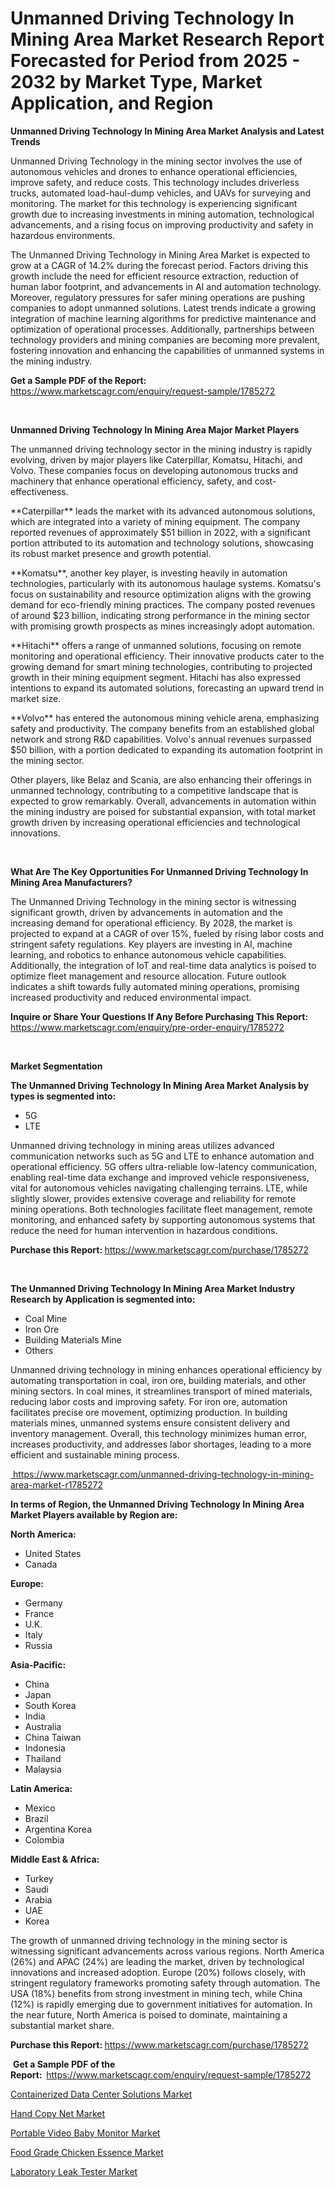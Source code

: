 <p><h1>Unmanned Driving Technology In Mining Area Market Research Report Forecasted for Period from 2025 -  2032 by Market Type, Market Application, and Region</h1></p><p><strong>Unmanned Driving Technology In Mining Area Market Analysis and Latest Trends</strong></p>
<p><p>Unmanned Driving Technology in the mining sector involves the use of autonomous vehicles and drones to enhance operational efficiencies, improve safety, and reduce costs. This technology includes driverless trucks, automated load-haul-dump vehicles, and UAVs for surveying and monitoring. The market for this technology is experiencing significant growth due to increasing investments in mining automation, technological advancements, and a rising focus on improving productivity and safety in hazardous environments.</p><p>The Unmanned Driving Technology in Mining Area Market is expected to grow at a CAGR of 14.2% during the forecast period. Factors driving this growth include the need for efficient resource extraction, reduction of human labor footprint, and advancements in AI and automation technology. Moreover, regulatory pressures for safer mining operations are pushing companies to adopt unmanned solutions. Latest trends indicate a growing integration of machine learning algorithms for predictive maintenance and optimization of operational processes. Additionally, partnerships between technology providers and mining companies are becoming more prevalent, fostering innovation and enhancing the capabilities of unmanned systems in the mining industry.</p></p>
<p><strong>Get a Sample PDF of the Report:&nbsp;</strong> <a href="https://www.marketscagr.com/enquiry/request-sample/1785272?utm_campaign=1869&utm_medium=2&utm_source=Github&utm_content=ia&utm_term=25032025&utm_id=unmanned-driving-technology-in-mining-area">https://www.marketscagr.com/enquiry/request-sample/1785272</a></p>
<p>&nbsp;</p>
<p><strong>Unmanned Driving Technology In Mining Area Major Market Players</strong></p>
<p><p>The unmanned driving technology sector in the mining industry is rapidly evolving, driven by major players like Caterpillar, Komatsu, Hitachi, and Volvo. These companies focus on developing autonomous trucks and machinery that enhance operational efficiency, safety, and cost-effectiveness.</p><p>**Caterpillar** leads the market with its advanced autonomous solutions, which are integrated into a variety of mining equipment. The company reported revenues of approximately $51 billion in 2022, with a significant portion attributed to its automation and technology solutions, showcasing its robust market presence and growth potential.</p><p>**Komatsu**, another key player, is investing heavily in automation technologies, particularly with its autonomous haulage systems. Komatsu's focus on sustainability and resource optimization aligns with the growing demand for eco-friendly mining practices. The company posted revenues of around $23 billion, indicating strong performance in the mining sector with promising growth prospects as mines increasingly adopt automation.</p><p>**Hitachi** offers a range of unmanned solutions, focusing on remote monitoring and operational efficiency. Their innovative products cater to the growing demand for smart mining technologies, contributing to projected growth in their mining equipment segment. Hitachi has also expressed intentions to expand its automated solutions, forecasting an upward trend in market size.</p><p>**Volvo** has entered the autonomous mining vehicle arena, emphasizing safety and productivity. The company benefits from an established global network and strong R&D capabilities. Volvo's annual revenues surpassed $50 billion, with a portion dedicated to expanding its automation footprint in the mining sector.</p><p>Other players, like Belaz and Scania, are also enhancing their offerings in unmanned technology, contributing to a competitive landscape that is expected to grow remarkably. Overall, advancements in automation within the mining industry are poised for substantial expansion, with total market growth driven by increasing operational efficiencies and technological innovations.</p></p>
<p>&nbsp;</p>
<p><strong>What Are The Key Opportunities For Unmanned Driving Technology In Mining Area Manufacturers?</strong></p>
<p><p>The Unmanned Driving Technology in the mining sector is witnessing significant growth, driven by advancements in automation and the increasing demand for operational efficiency. By 2028, the market is projected to expand at a CAGR of over 15%, fueled by rising labor costs and stringent safety regulations. Key players are investing in AI, machine learning, and robotics to enhance autonomous vehicle capabilities. Additionally, the integration of IoT and real-time data analytics is poised to optimize fleet management and resource allocation. Future outlook indicates a shift towards fully automated mining operations, promising increased productivity and reduced environmental impact.</p></p>
<p><strong>Inquire or Share Your Questions If Any Before Purchasing This Report:</strong> <a href="https://www.marketscagr.com/enquiry/pre-order-enquiry/1785272?utm_campaign=1869&utm_medium=2&utm_source=Github&utm_content=ia&utm_term=25032025&utm_id=unmanned-driving-technology-in-mining-area">https://www.marketscagr.com/enquiry/pre-order-enquiry/1785272</a></p>
<p>&nbsp;</p>
<p><strong>Market Segmentation</strong></p>
<p><strong>The Unmanned Driving Technology In Mining Area Market Analysis by types is segmented into:</strong></p>
<p><ul><li>5G</li><li>LTE</li></ul></p>
<p><p>Unmanned driving technology in mining areas utilizes advanced communication networks such as 5G and LTE to enhance automation and operational efficiency. 5G offers ultra-reliable low-latency communication, enabling real-time data exchange and improved vehicle responsiveness, vital for autonomous vehicles navigating challenging terrains. LTE, while slightly slower, provides extensive coverage and reliability for remote mining operations. Both technologies facilitate fleet management, remote monitoring, and enhanced safety by supporting autonomous systems that reduce the need for human intervention in hazardous conditions.</p></p>
<p><strong>Purchase this Report:&nbsp;</strong><a href="https://www.marketscagr.com/purchase/1785272?utm_campaign=1869&utm_medium=2&utm_source=Github&utm_content=ia&utm_term=25032025&utm_id=unmanned-driving-technology-in-mining-area">https://www.marketscagr.com/purchase/1785272</a></p>
<p>&nbsp;</p>
<p><strong>The Unmanned Driving Technology In Mining Area Market Industry Research by Application is segmented into:</strong></p>
<p><ul><li>Coal Mine</li><li>Iron Ore</li><li>Building Materials Mine</li><li>Others</li></ul></p>
<p><p>Unmanned driving technology in mining enhances operational efficiency by automating transportation in coal, iron ore, building materials, and other mining sectors. In coal mines, it streamlines transport of mined materials, reducing labor costs and improving safety. For iron ore, automation facilitates precise ore movement, optimizing production. In building materials mines, unmanned systems ensure consistent delivery and inventory management. Overall, this technology minimizes human error, increases productivity, and addresses labor shortages, leading to a more efficient and sustainable mining process.</p></p>
<p><a href="https://www.marketscagr.com/unmanned-driving-technology-in-mining-area-market-r1785272?utm_campaign=1869&utm_medium=2&utm_source=Github&utm_content=ia&utm_term=25032025&utm_id=unmanned-driving-technology-in-mining-area">&nbsp;https://www.marketscagr.com/unmanned-driving-technology-in-mining-area-market-r1785272</a></p>
<p><strong>In terms of Region, the Unmanned Driving Technology In Mining Area Market Players available by Region are:</strong></p>
<p>
    <p> <strong> North America: </strong>
        <ul>
            <li>United States</li>
            <li>Canada</li>
        </ul>
        </p> 
    <p> <strong> Europe: </strong>
        <ul>
            <li>Germany</li>
            <li>France</li>
            <li>U.K.</li>
            <li>Italy</li>
            <li>Russia</li>
        </ul>
        </p> 
    <p> <strong> Asia-Pacific: </strong>
        <ul>
            <li>China</li>
            <li>Japan</li>
            <li>South Korea</li>
            <li>India</li>
            <li>Australia</li>
            <li>China Taiwan</li>
            <li>Indonesia</li>
            <li>Thailand</li>
            <li>Malaysia</li>
        </ul>
        </p> 
    <p> <strong> Latin America: </strong>
        <ul>
            <li>Mexico</li>
            <li>Brazil</li>
            <li>Argentina Korea</li>
            <li>Colombia</li>
        </ul>
        </p> 
    <p> <strong> Middle East & Africa: </strong>
        <ul>
            <li>Turkey</li>
            <li>Saudi</li>
            <li>Arabia</li>
            <li>UAE</li>
            <li>Korea</li>
        </ul>
    </p>
    </p>
<p><p>The growth of unmanned driving technology in the mining sector is witnessing significant advancements across various regions. North America (26%) and APAC (24%) are leading the market, driven by technological innovations and increased adoption. Europe (20%) follows closely, with stringent regulatory frameworks promoting safety through automation. The USA (18%) benefits from strong investment in mining tech, while China (12%) is rapidly emerging due to government initiatives for automation. In the near future, North America is poised to dominate, maintaining a substantial market share.</p></p>
<p><strong>Purchase this Report: </strong><a href="https://www.marketscagr.com/purchase/1785272?utm_campaign=1869&utm_medium=2&utm_source=Github&utm_content=ia&utm_term=25032025&utm_id=unmanned-driving-technology-in-mining-area">https://www.marketscagr.com/purchase/1785272</a></p>
<p>&nbsp;<strong>Get a Sample PDF of the Report:&nbsp;&nbsp;</strong><a href="https://www.marketscagr.com/enquiry/request-sample/1785272?utm_campaign=1869&utm_medium=2&utm_source=Github&utm_content=ia&utm_term=25032025&utm_id=unmanned-driving-technology-in-mining-area">https://www.marketscagr.com/enquiry/request-sample/1785272</a></p>
<p><strong></strong></p>
<p><p><a href="https://github.com/naanaafranxu/Market-Research-Report-List-1/blob/main/containerized-data-center-solutions-market.md?utm_campaign=1869&utm_medium=2&utm_source=Github&utm_content=ia&utm_term=25032025&utm_id=unmanned-driving-technology-in-mining-area">Containerized Data Center Solutions Market</a></p><p><a href="https://github.com/knazsdadeyvw/Market-Research-Report-List-1/blob/main/hand-copy-net-market.md?utm_campaign=1869&utm_medium=2&utm_source=Github&utm_content=ia&utm_term=25032025&utm_id=unmanned-driving-technology-in-mining-area">Hand Copy Net Market</a></p><p><a href="https://github.com/goliareanoyh/Market-Research-Report-List-1/blob/main/portable-video-baby-monitor-market.md?utm_campaign=1869&utm_medium=2&utm_source=Github&utm_content=ia&utm_term=25032025&utm_id=unmanned-driving-technology-in-mining-area">Portable Video Baby Monitor Market</a></p><p><a href="https://github.com/aarenlazosw3/Market-Research-Report-List-1/blob/main/food-grade-chicken-essence-market.md?utm_campaign=1869&utm_medium=2&utm_source=Github&utm_content=ia&utm_term=25032025&utm_id=unmanned-driving-technology-in-mining-area">Food Grade Chicken Essence Market</a></p><p><a href="https://github.com/CliffMedina6/Market-Research-Report-List-7/blob/main/laboratory-leak-tester-market.md?utm_campaign=1869&utm_medium=2&utm_source=Github&utm_content=ia&utm_term=25032025&utm_id=unmanned-driving-technology-in-mining-area">Laboratory Leak Tester Market</a></p></p>